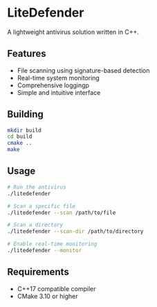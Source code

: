 # LiteDefender

A lightweight antivirus solution written in C++.

## Features

* File scanning using signature-based detection
* Real-time system monitoring
* Comprehensive loggingp
* Simple and intuitive interface

## Building

```bash
mkdir build
cd build
cmake ..
make
```

## Usage

```bash
# Run the antivirus
./litedefender

# Scan a specific file
./litedefender --scan /path/to/file

# Scan a directory
./litedefender --scan-dir /path/to/directory

# Enable real-time monitoring
./litedefender --monitor
```

## Requirements

* C++17 compatible compiler
* CMake 3.10 or higher
